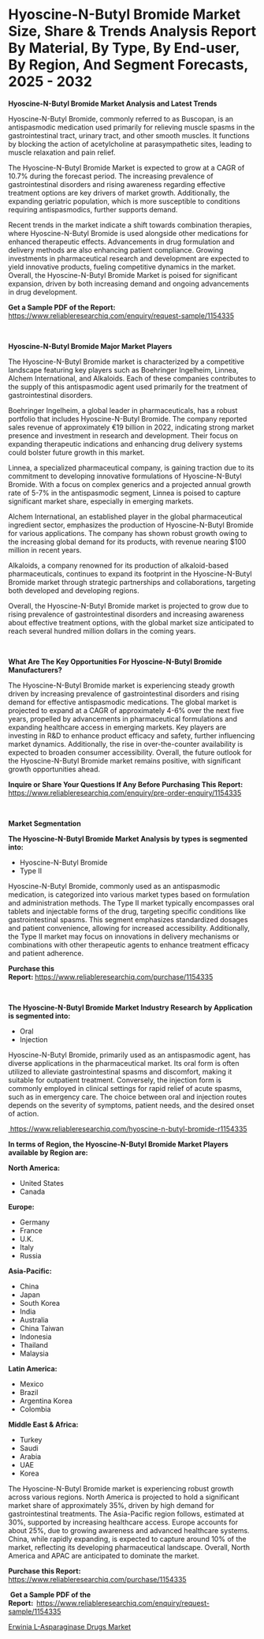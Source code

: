 <p><h1>Hyoscine-N-Butyl Bromide Market Size, Share & Trends Analysis Report By Material, By Type, By End-user, By Region, And Segment Forecasts, 2025 - 2032</h1></p><p><strong>Hyoscine-N-Butyl Bromide Market Analysis and Latest Trends</strong></p>
<p><p>Hyoscine-N-Butyl Bromide, commonly referred to as Buscopan, is an antispasmodic medication used primarily for relieving muscle spasms in the gastrointestinal tract, urinary tract, and other smooth muscles. It functions by blocking the action of acetylcholine at parasympathetic sites, leading to muscle relaxation and pain relief. </p><p>The Hyoscine-N-Butyl Bromide Market is expected to grow at a CAGR of 10.7% during the forecast period. The increasing prevalence of gastrointestinal disorders and rising awareness regarding effective treatment options are key drivers of market growth. Additionally, the expanding geriatric population, which is more susceptible to conditions requiring antispasmodics, further supports demand.</p><p>Recent trends in the market indicate a shift towards combination therapies, where Hyoscine-N-Butyl Bromide is used alongside other medications for enhanced therapeutic effects. Advancements in drug formulation and delivery methods are also enhancing patient compliance. Growing investments in pharmaceutical research and development are expected to yield innovative products, fueling competitive dynamics in the market. Overall, the Hyoscine-N-Butyl Bromide Market is poised for significant expansion, driven by both increasing demand and ongoing advancements in drug development.</p></p>
<p><strong>Get a Sample PDF of the Report:&nbsp;</strong> <a href="https://www.reliableresearchiq.com/enquiry/request-sample/1154335?utm_campaign=2302&utm_medium=2&utm_source=Github&utm_content=ia&utm_term=09032025&utm_id=hyoscine-n-butyl-bromide">https://www.reliableresearchiq.com/enquiry/request-sample/1154335</a></p>
<p>&nbsp;</p>
<p><strong>Hyoscine-N-Butyl Bromide Major Market Players</strong></p>
<p><p>The Hyoscine-N-Butyl Bromide market is characterized by a competitive landscape featuring key players such as Boehringer Ingelheim, Linnea, Alchem International, and Alkaloids. Each of these companies contributes to the supply of this antispasmodic agent used primarily for the treatment of gastrointestinal disorders.</p><p>Boehringer Ingelheim, a global leader in pharmaceuticals, has a robust portfolio that includes Hyoscine-N-Butyl Bromide. The company reported sales revenue of approximately €19 billion in 2022, indicating strong market presence and investment in research and development. Their focus on expanding therapeutic indications and enhancing drug delivery systems could bolster future growth in this market.</p><p>Linnea, a specialized pharmaceutical company, is gaining traction due to its commitment to developing innovative formulations of Hyoscine-N-Butyl Bromide. With a focus on complex generics and a projected annual growth rate of 5-7% in the antispasmodic segment, Linnea is poised to capture significant market share, especially in emerging markets.</p><p>Alchem International, an established player in the global pharmaceutical ingredient sector, emphasizes the production of Hyoscine-N-Butyl Bromide for various applications. The company has shown robust growth owing to the increasing global demand for its products, with revenue nearing $100 million in recent years.</p><p>Alkaloids, a company renowned for its production of alkaloid-based pharmaceuticals, continues to expand its footprint in the Hyoscine-N-Butyl Bromide market through strategic partnerships and collaborations, targeting both developed and developing regions.</p><p>Overall, the Hyoscine-N-Butyl Bromide market is projected to grow due to rising prevalence of gastrointestinal disorders and increasing awareness about effective treatment options, with the global market size anticipated to reach several hundred million dollars in the coming years.</p></p>
<p>&nbsp;</p>
<p><strong>What Are The Key Opportunities For Hyoscine-N-Butyl Bromide Manufacturers?</strong></p>
<p><p>The Hyoscine-N-Butyl Bromide market is experiencing steady growth driven by increasing prevalence of gastrointestinal disorders and rising demand for effective antispasmodic medications. The global market is projected to expand at a CAGR of approximately 4-6% over the next five years, propelled by advancements in pharmaceutical formulations and expanding healthcare access in emerging markets. Key players are investing in R&D to enhance product efficacy and safety, further influencing market dynamics. Additionally, the rise in over-the-counter availability is expected to broaden consumer accessibility. Overall, the future outlook for the Hyoscine-N-Butyl Bromide market remains positive, with significant growth opportunities ahead.</p></p>
<p><strong>Inquire or Share Your Questions If Any Before Purchasing This Report:</strong> <a href="https://www.reliableresearchiq.com/enquiry/pre-order-enquiry/1154335?utm_campaign=2302&utm_medium=2&utm_source=Github&utm_content=ia&utm_term=09032025&utm_id=hyoscine-n-butyl-bromide">https://www.reliableresearchiq.com/enquiry/pre-order-enquiry/1154335</a></p>
<p>&nbsp;</p>
<p><strong>Market Segmentation</strong></p>
<p><strong>The Hyoscine-N-Butyl Bromide Market Analysis by types is segmented into:</strong></p>
<p><ul><li>Hyoscine-N-Butyl Bromide</li><li>Type II</li></ul></p>
<p><p>Hyoscine-N-Butyl Bromide, commonly used as an antispasmodic medication, is categorized into various market types based on formulation and administration methods. The Type II market typically encompasses oral tablets and injectable forms of the drug, targeting specific conditions like gastrointestinal spasms. This segment emphasizes standardized dosages and patient convenience, allowing for increased accessibility. Additionally, the Type II market may focus on innovations in delivery mechanisms or combinations with other therapeutic agents to enhance treatment efficacy and patient adherence.</p></p>
<p><strong>Purchase this Report:&nbsp;</strong><a href="https://www.reliableresearchiq.com/purchase/1154335?utm_campaign=2302&utm_medium=2&utm_source=Github&utm_content=ia&utm_term=09032025&utm_id=hyoscine-n-butyl-bromide">https://www.reliableresearchiq.com/purchase/1154335</a></p>
<p>&nbsp;</p>
<p><strong>The Hyoscine-N-Butyl Bromide Market Industry Research by Application is segmented into:</strong></p>
<p><ul><li>Oral</li><li>Injection</li></ul></p>
<p><p>Hyoscine-N-Butyl Bromide, primarily used as an antispasmodic agent, has diverse applications in the pharmaceutical market. Its oral form is often utilized to alleviate gastrointestinal spasms and discomfort, making it suitable for outpatient treatment. Conversely, the injection form is commonly employed in clinical settings for rapid relief of acute spasms, such as in emergency care. The choice between oral and injection routes depends on the severity of symptoms, patient needs, and the desired onset of action.</p></p>
<p><a href="https://www.reliableresearchiq.com/hyoscine-n-butyl-bromide-r1154335?utm_campaign=2302&utm_medium=2&utm_source=Github&utm_content=ia&utm_term=09032025&utm_id=hyoscine-n-butyl-bromide">&nbsp;https://www.reliableresearchiq.com/hyoscine-n-butyl-bromide-r1154335</a></p>
<p><strong>In terms of Region, the Hyoscine-N-Butyl Bromide Market Players available by Region are:</strong></p>
<p>
    <p> <strong> North America: </strong>
        <ul>
            <li>United States</li>
            <li>Canada</li>
        </ul>
        </p> 
    <p> <strong> Europe: </strong>
        <ul>
            <li>Germany</li>
            <li>France</li>
            <li>U.K.</li>
            <li>Italy</li>
            <li>Russia</li>
        </ul>
        </p> 
    <p> <strong> Asia-Pacific: </strong>
        <ul>
            <li>China</li>
            <li>Japan</li>
            <li>South Korea</li>
            <li>India</li>
            <li>Australia</li>
            <li>China Taiwan</li>
            <li>Indonesia</li>
            <li>Thailand</li>
            <li>Malaysia</li>
        </ul>
        </p> 
    <p> <strong> Latin America: </strong>
        <ul>
            <li>Mexico</li>
            <li>Brazil</li>
            <li>Argentina Korea</li>
            <li>Colombia</li>
        </ul>
        </p> 
    <p> <strong> Middle East & Africa: </strong>
        <ul>
            <li>Turkey</li>
            <li>Saudi</li>
            <li>Arabia</li>
            <li>UAE</li>
            <li>Korea</li>
        </ul>
    </p>
    </p>
<p><p>The Hyoscine-N-Butyl Bromide market is experiencing robust growth across various regions. North America is projected to hold a significant market share of approximately 35%, driven by high demand for gastrointestinal treatments. The Asia-Pacific region follows, estimated at 30%, supported by increasing healthcare access. Europe accounts for about 25%, due to growing awareness and advanced healthcare systems. China, while rapidly expanding, is expected to capture around 10% of the market, reflecting its developing pharmaceutical landscape. Overall, North America and APAC are anticipated to dominate the market.</p></p>
<p><strong>Purchase this Report: </strong><a href="https://www.reliableresearchiq.com/purchase/1154335?utm_campaign=2302&utm_medium=2&utm_source=Github&utm_content=ia&utm_term=09032025&utm_id=hyoscine-n-butyl-bromide">https://www.reliableresearchiq.com/purchase/1154335</a></p>
<p>&nbsp;<strong>Get a Sample PDF of the Report:&nbsp;&nbsp;</strong><a href="https://www.reliableresearchiq.com/enquiry/request-sample/1154335?utm_campaign=2302&utm_medium=2&utm_source=Github&utm_content=ia&utm_term=09032025&utm_id=hyoscine-n-butyl-bromide">https://www.reliableresearchiq.com/enquiry/request-sample/1154335</a></p>
<p><strong></strong></p>
<p><p><a href="https://github.com/variothonia/Market-Research-Report-List-1/blob/main/erwinia-l-asparaginase-drugs-market.md?utm_campaign=2302&utm_medium=2&utm_source=Github&utm_content=ia&utm_term=09032025&utm_id=hyoscine-n-butyl-bromide">Erwinia L-Asparaginase Drugs Market</a></p></p>
